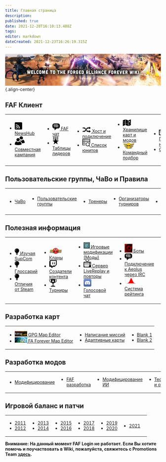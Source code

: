 ```yaml
---
title: Главная страница
description: 
published: true
date: 2021-12-28T16:10:13.488Z
tags: 
editor: markdown
dateCreated: 2021-12-23T16:26:19.315Z
---
```


![wiki-banner.jpg](/wiki-banner.jpg){.align-center}

## FAF Клиент
<table>
<tbody>
<tr>
<td><ul>
<li><img src="/faf-client-icons/newshub-icon.png"><a href="NewsHub"> NewsHub</a></li>
<li><img src="/faf-client-icons/coop-icon.png"><a href="Coop-Missions"> Совместная кампания</a></li>
</ul></td>
<td><ul>
<li><img src="/faf-client-icons/fafchat-icon.png"><a href="FAF-chat"> FAF чат</a></li>
<li><img src="/faf-client-icons/leaderboards-icon.png"><a href="Leaderboards"> Таблицы лидеров</a></li>
</ul></td>
<td><ul>
<li><img src="/faf-client-icons/find-games-icon.png"><a href="Host-and-join-games"> Хост и подключение</a></li>
<li><img src="/information-icons/database.png" width=25px><a href="Unit-Database"> Список юнитов</a></li>
</ul></td>
<td><ul>
<li><img src="/faf-client-icons/maps-icon.png"><a href="Map-&-Mod-Vault"> Хранилище карт и модов</a></li>
<li><img src="/faf-client-icons/tmm-icon.png"><a href="tmm"> Командный подбор</a></li>
</ul></td>
<td><ul>
<li><img src="/faf-client-icons/replays-icon.png"><a href="Replays-&-Live-Games"> Повторы и наблюдение</a></li>
<li><a href="/Tutorials"> Обучение</a></li>
</ul></td>
<td></td>
</tr>
</tbody>
</table>

## Пользовательские группы, ЧаВо и Правила
<table>
<tbody>
<tr>
<td><ul>
<li><a href="FAQ"> ЧаВо</a></li>
</ul></td>
<td><ul>
<li><a href="User-Groups"> Пользовательские группы</a></li>
</ul></td>
<td><ul>
<li><a href="User-Groups#trainers"> Тренеры </a></li>
</ul></td>
<td><ul>
<li><a href="User-Groups#tournament-directors"> Организаторы турниров</a></li>
</ul></td>
<td><ul>
<li><a href="FAF-Rules"> Правила</a></li>
</ul></td>
<td><ul>
<li><a href="Vault-Rules"> Правила карт и модов</a></li>
</ul></td>
</tr>
</tbody>
</table>



## **Полезная информация**
<table>
<tbody>
<tr>
<td><ul>
<li><img src="/information-icons/tutorials-icon.png"/><a href="Learning-SupCom"> Изучая SupCom</a></li>
<li><img src="/information-icons/tutorials-icon.png"/><a href="Glossary"> Глоссарий</a></li>
<li><img src="/information-icons/tutorials-icon.png"/><a href="Changes-from-steam"> Отличия от Steam</a></li>
</ul></td>
<td><ul>
<li><img src="/information-icons/clan-icon.png"/><a href="Clans"> Кланы</a></li>
<li><img src="/information-icons/livestreams-icon.png"><a href="Casts&Livestreams"> Создатели контента</a></li>
<li><img src="/information-icons/tournaments-icon.png"/> <a href="Tournaments" title="wikilink"> Турниры</a></li>
</ul></td>
<td><ul>
<li><img src="/information-icons/gazui.png" width="20"/><a href="Game-Modifications-(Mods)"> Игровые модификации (Моды)</a></li>
<li><img src="/information-icons/replays-icon.png"/><a href="LiveReplay-server-and-replays"> Сервер LiveReplay и повторы</a></li>
<li><img src="/information-icons/discord-icon.png" width="25"/><a href="Voicechat-(Discord)"> Голосовой чат</a></li>
</ul></td>
<td><ul>
<li><img src="/information-icons/qai.png" width="25"/><a href="Bots"> Боты</a></li>
<li><img src="/information-icons/chat-icon.png"/><a href="Chat-IRC-server"> Подключение к  Aeolus через IRC</a></li>
<li><img src="/information-icons/rating-icon.png" width="40"/><a href="Rating-System"> Система рейтинга</a></li>
</ul></td>
<td></td>
</tr>
</tbody>
</table>

## **Разработка карт**
<table>
<tbody>
<tr>
<td><ul>
<li><img src="/map-and-mod-icons/gpg-map-editor.png" width="40"/><a href="Map-Editor"> GPG Map Editor</a></li>
<li><img src="/map-and-mod-icons/faf-map-editor.png" width="40"/><a href="FA-Forever-Map-Editor"> FA Forever Map Editor</a></li>
</ul></td>
<td><ul>
<li><a href="Mission-Scripting"> Написание миссий</a></li>
<li><a href="Adaptive-Maps"> Адаптивные карты</a></li>
</ul></td>
<td><ul>
<li><a href=""> Blank 1</a></li>
<li><a href=""> Blank 2</a></li>
</ul></td>
</tr>
</tbody>
</table>

## **Разработка модов**
<table>
<tbody>
<tr>
<td><ul>
<li><a href="Modding"> Модифицирование</a></li>
</ul></td>
<td><ul>
<li><a href="FAF-Development"> FAF разработка</a></li>
</ul></td>
<td><ul>
<li><a href="AI-Modding"> Модифицирование ИИ</a></li>
</ul></td>
<td><ul>
<li><a href="Bug-reporting-and-testing"> Тестирование и отзывы</a></li>
</ul></td>
<td></td>
</tr>
</tbody>
</table>

## Игровой баланс и патчи
<table>
<tbody>
<tr class="odd">
<td><ul>
<li><a href="/patches/Game-&-Balance-Patchnotes-2011"> 2011</a></li>
<li><a href="/patches/Game-&-Balance-Patchnotes-2012"> 2012</a></li>
</ul></td>
<td><ul>
<li><a href="/patches/Game-&-Balance-Patchnotes-2013"> 2013</a></li>
<li><a href="/patches/Game-&-Balance-Patchnotes-2014"> 2014</a></li>
</ul></td>
<td><ul>
<li><a href="/patches/Game-&-Balance-Patchnotes-2015"> 2015</a></li>
<li><a href="/patches/Game-&-Balance-Patchnotes-2016"> 2016</a></li>
</ul></td>
<td><ul>
<li><a href="/patches/Game-&-Balance-Patchnotes-2017"> 2017</a></li>
<li><a href="/patches/Game-&-Balance-Patchnotes-2018"> 2018</a></li>
</ul></td>
<td><ul>
<li><a href="/patches/Game-&-Balance-Patchnotes-2019"> 2019</a></li>
<li><a href="/patches/Game-&-Balance-Patchnotes-2020"> 2020</a></li>
</ul></td>
<td><ul>
<li><a href="/patches/Game-&-Balance-Patchnotes-2021"> 2021</a></li>
</ul></td>
<td></td>
</tr>
</tbody>
</table>



**Внимание: На данный момент FAF Login не работает. Если Вы хотите помочь и поучаствовать в Wiki, пожалуйста, свяжитесь с  Promotions Team [здесь](https://discord.gg/YdGN2aESTQ).**